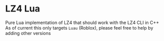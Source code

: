 # LZ4 Lua

Pure Lua implementation of LZ4 that should work with the LZ4 CLI in C++
As of current this only targets `Luau` (Roblox), please feel free to help by adding other versions
